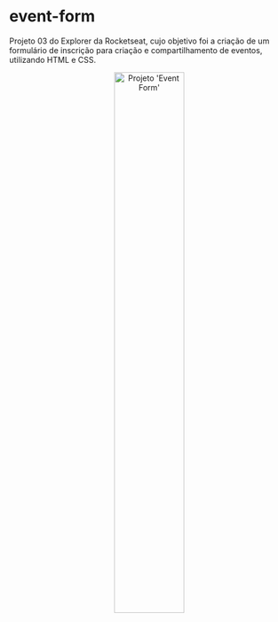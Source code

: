 # event-form
Projeto 03 do Explorer da Rocketseat, cujo objetivo foi a criação de um formulário de inscrição para criação e compartilhamento de eventos, utilizando HTML e CSS.

<p align="center">
  <img src="https://github.com/fabianolxs/event-form/blob/main/assets/event-form.png" alt="Projeto 'Event Form'" width="50%">
</p>
